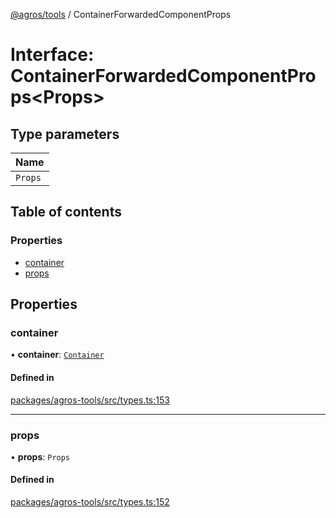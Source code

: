 [@agros/tools](../index.md) / ContainerForwardedComponentProps

# Interface: ContainerForwardedComponentProps<Props\>

## Type parameters

| Name |
| :------ |
| `Props` |

## Table of contents

### Properties

- [container](ContainerForwardedComponentProps.md#container)
- [props](ContainerForwardedComponentProps.md#props)

## Properties

### <a id="container" name="container"></a> container

• **container**: [`Container`](Container.md)

#### Defined in

[packages/agros-tools/src/types.ts:153](https://github.com/agrosjs/agros/blob/a6e22e9/packages/agros-tools/src/types.ts#L153)

___

### <a id="props" name="props"></a> props

• **props**: `Props`

#### Defined in

[packages/agros-tools/src/types.ts:152](https://github.com/agrosjs/agros/blob/a6e22e9/packages/agros-tools/src/types.ts#L152)
